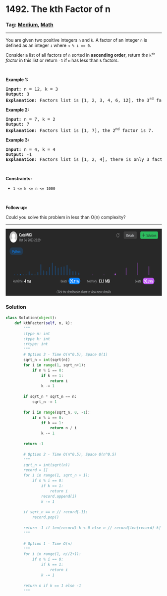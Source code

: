 # 1492. The kth Factor of n
### Tag: [Medium](https://github.com/TheOnlyMiki/LeetCode-For-Fun/tree/main#medium-level), [Math](https://github.com/TheOnlyMiki/LeetCode-For-Fun/tree/main#math)
---
<div class="px-5 pt-4"><div class="flex"></div><div class="xFUwe" data-track-load="description_content"><p>You are given two positive integers <code>n</code> and <code>k</code>. A factor of an integer <code>n</code> is defined as an integer <code>i</code> where <code>n % i == 0</code>.</p>

<p>Consider a list of all factors of <code>n</code> sorted in <strong>ascending order</strong>, return <em>the </em><code>k<sup>th</sup></code><em> factor</em> in this list or return <code>-1</code> if <code>n</code> has less than <code>k</code> factors.</p>

<p>&nbsp;</p>
<p><strong class="example">Example 1:</strong></p>

<pre><strong>Input:</strong> n = 12, k = 3
<strong>Output:</strong> 3
<strong>Explanation:</strong> Factors list is [1, 2, 3, 4, 6, 12], the 3<sup>rd</sup> factor is 3.
</pre>

<p><strong class="example">Example 2:</strong></p>

<pre><strong>Input:</strong> n = 7, k = 2
<strong>Output:</strong> 7
<strong>Explanation:</strong> Factors list is [1, 7], the 2<sup>nd</sup> factor is 7.
</pre>

<p><strong class="example">Example 3:</strong></p>

<pre><strong>Input:</strong> n = 4, k = 4
<strong>Output:</strong> -1
<strong>Explanation:</strong> Factors list is [1, 2, 4], there is only 3 factors. We should return -1.
</pre>

<p>&nbsp;</p>
<p><strong>Constraints:</strong></p>

<ul>
	<li><code>1 &lt;= k &lt;= n &lt;= 1000</code></li>
</ul>

<p>&nbsp;</p>
<p><strong>Follow up:</strong></p>

<p>Could you solve this problem in less than O(n) complexity?</p>
</div></div>

---
<img src="Submit.png" width="700" height="215" />

### Solution

```python
class Solution(object):
    def kthFactor(self, n, k):
        """
        :type n: int
        :type k: int
        :rtype: int
        """
        # Option 3 - Time O(n^0.5), Space O(1)
        sqrt_n = int(sqrt(n))
        for i in range(1, sqrt_n+1):
            if n % i == 0:
                if k == 1:
                    return i
                k -= 1

        if sqrt_n * sqrt_n == n:
            sqrt_n -= 1

        for i in range(sqrt_n, 0, -1):
            if n % i == 0:
                if k == 1:
                    return n / i
                k -= 1

        return -1

        # Option 2 - Time O(n^0.5), Space O(n^0.5)
        """
        sqrt_n = int(sqrt(n))
        record = []
        for i in range(1, sqrt_n + 1):
            if n % i == 0:
                if k == 1:
                    return i
                record.append(i)
                k -= 1

        if sqrt_n == n // record[-1]:
            record.pop()

        return -1 if len(record)-k < 0 else n // record[len(record)-k]
        """

        # Option 1 - Time O(n)
        """
        for i in range(1, n//2+1):
            if n % i == 0:
                if k == 1:
                    return i
                k -= 1

        return n if k == 1 else -1
        """
```
